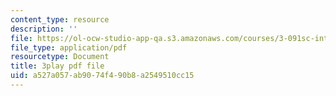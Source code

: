 ```yaml
---
content_type: resource
description: ''
file: https://ol-ocw-studio-app-qa.s3.amazonaws.com/courses/3-091sc-introduction-to-solid-state-chemistry-fall-2010/a527a057ab9074f490b8a2549510cc15_Io_4ZckeQ1k.pdf
file_type: application/pdf
resourcetype: Document
title: 3play pdf file
uid: a527a057-ab90-74f4-90b8-a2549510cc15
---
```

